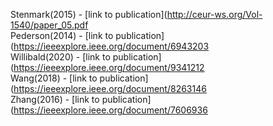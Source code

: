Stenmark(2015) - [link to publication](http://ceur-ws.org/Vol-1540/paper_05.pdf<br />
Pederson(2014) - [link to publication](https://ieeexplore.ieee.org/document/6943203<br />
Willibald(2020) - [link to publication](https://ieeexplore.ieee.org/document/9341212<br />
Wang(2018) - [link to publication](https://ieeexplore.ieee.org/document/8263146<br />
Zhang(2016) - [link to publication](https://ieeexplore.ieee.org/document/7606936<br />
